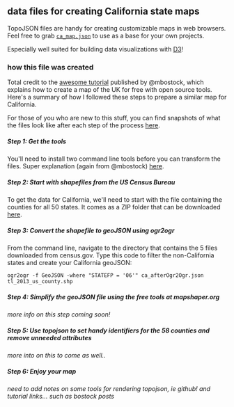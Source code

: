## data files for creating California state maps

TopoJSON files are handy for creating customizable maps in web browsers. Feel free to grab [`ca_map.json`](https://github.com/haileypate/california_topojson/blob/master/ca_map.json) to use as a base for your own projects. 

Especially well suited for building data visualizations with [D3](http://d3js.org)!

### how this file was created

Total credit to the [awesome tutorial](http://bost.ocks.org/mike/map/) published by @mbostock, which explains how to create a map of the UK for free with open source tools. Here's a summary of how I followed these steps to prepare a similar map for California. 

For those of you who are new to this stuff, you can find snapshots of what the files look like after each step of the process [here](https://github.com/haileypate/california_topojson/tree/master/precursor_files).

##### Step 1: Get the tools

You'll need to install two command line tools before you can transform the files. Super explanation (again from @mbostock) [here](http://bost.ocks.org/mike/map/#installing-tools).

##### Step 2: Start with shapefiles from the US Census Bureau

To get the data for California, we'll need to start with the file containing the counties for all 50 states. It comes as a ZIP folder that can be downloaded [here](https://www.census.gov/cgi-bin/geo/shapefiles2013/main).

##### Step 3: Convert the shapefile to geoJSON using ogr2ogr

From the command line, navigate to the directory that contains the 5 files downloaded from census.gov. Type this code to filter the non-California states and create your California geoJSON:

```
ogr2ogr -f GeoJSON -where "STATEFP = '06'" ca_afterOgr2Ogr.json tl_2013_us_county.shp
```

##### Step 4: Simplify the geoJSON file using the free tools at mapshaper.org

*more info on this step coming soon!*

##### Step 5: Use topojson to set handy identifiers for the 58 counties and remove unneeded attributes

*more into on this to come as well..*

##### Step 6: Enjoy your map

*need to add notes on some tools for rendering topojson, ie github! and tutorial links... such as bostock posts*






